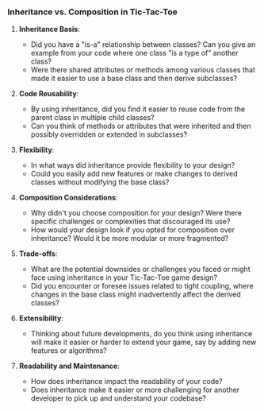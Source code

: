 ### Inheritance vs. Composition in Tic-Tac-Toe

1. **Inheritance Basis**:
   - Did you have a "is-a" relationship between classes? Can you give an example from your code where one class "is a type of" another class?
   - Were there shared attributes or methods among various classes that made it easier to use a base class and then derive subclasses?

2. **Code Reusability**:
   - By using inheritance, did you find it easier to reuse code from the parent class in multiple child classes? 
   - Can you think of methods or attributes that were inherited and then possibly overridden or extended in subclasses?

3. **Flexibility**:
   - In what ways did inheritance provide flexibility to your design? 
   - Could you easily add new features or make changes to derived classes without modifying the base class?

4. **Composition Considerations**:
   - Why didn't you choose composition for your design? Were there specific challenges or complexities that discouraged its use?
   - How would your design look if you opted for composition over inheritance? Would it be more modular or more fragmented?

5. **Trade-offs**:
   - What are the potential downsides or challenges you faced or might face using inheritance in your Tic-Tac-Toe game design?
   - Did you encounter or foresee issues related to tight coupling, where changes in the base class might inadvertently affect the derived classes?

6. **Extensibility**:
   - Thinking about future developments, do you think using inheritance will make it easier or harder to extend your game, say by adding new features or algorithms?

7. **Readability and Maintenance**:
   - How does inheritance impact the readability of your code?
   - Does inheritance make it easier or more challenging for another developer to pick up and understand your codebase?

